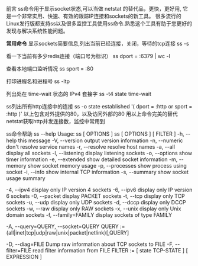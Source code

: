 前言
ss命令用于显示socket状态,可以当做 netstat 的替代品，更快，更好用,
它是一个非常实用、快速、有效的跟踪IP连接和sockets的新工具。
很多流行的Linux发行版都支持ss以及很多监控工具使用ss命令.熟悉这个工具有助于您更好的发现与解决系统性能问题。

**常用命令**
显示sockets简要信息,列出当前已经连接，关闭，等待的tcp连接
ss -s

看一下当前有多少redis连接（端口号为标识）
ss dport = :6379 | wc -l

查看本地端口监听情况
ss sport = :80

打印进程名和进程号
ss -ltp

列出处在 time-wait 状态的 IPv4 套接字
ss -t4 state time-wait

ss列出所有http连接中的连接
ss -o state established '( dport = :http or sport = :http )'
以上包含对外提供的80，以及访问外部的80
用以上命令完美的替代netstat获取http并发连接数，监控中常用到


ss命令帮助
ss --help
Usage: ss [ OPTIONS ]
       ss [ OPTIONS ] [ FILTER ]
   -h, --help       this message
   -V, --version    output version information
   -n, --numeric    don't resolve service names
   -r, --resolve       resolve host names
   -a, --all        display all sockets
   -l, --listening  display listening sockets
   -o, --options       show timer information
   -e, --extended      show detailed socket information
   -m, --memory        show socket memory usage
   -p, --processes  show process using socket
   -i, --info       show internal TCP information
   -s, --summary    show socket usage summary

   -4, --ipv4          display only IP version 4 sockets
   -6, --ipv6          display only IP version 6 sockets
   -0, --packet display PACKET sockets
   -t, --tcp        display only TCP sockets
   -u, --udp        display only UDP sockets
   -d, --dccp       display only DCCP sockets
   -w, --raw        display only RAW sockets
   -x, --unix       display only Unix domain sockets
   -f, --family=FAMILY display sockets of type FAMILY

   -A, --query=QUERY, --socket=QUERY
       QUERY := {all|inet|tcp|udp|raw|unix|packet|netlink}[,QUERY]

   -D, --diag=FILE  Dump raw information about TCP sockets to FILE
   -F, --filter=FILE   read filter information from FILE
       FILTER := [ state TCP-STATE ] [ EXPRESSION ]